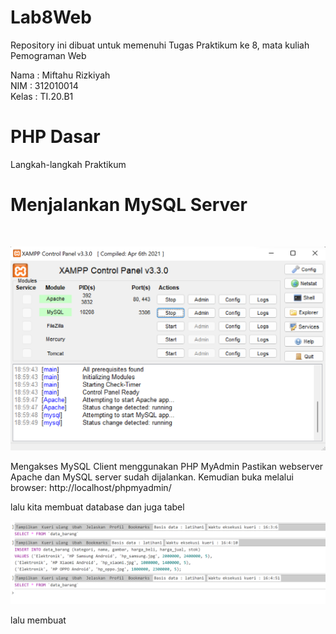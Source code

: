 # Lab8Web
Repository ini dibuat untuk memenuhi Tugas Praktikum ke 8, mata kuliah Pemograman Web

Nama    : Miftahu Rizkiyah<br>
NIM     : 312010014<br>
Kelas   : TI.20.B1<br>

# PHP Dasar

Langkah-langkah Praktikum<br>

# Menjalankan MySQL Server
<br>

![Picture](SS/MySQL.png)

Mengakses MySQL Client menggunakan PHP MyAdmin
Pastikan webserver Apache dan MySQL server sudah dijalankan. Kemudian buka
melalui browser: http://localhost/phpmyadmin/

lalu kita membuat database dan juga tabel

![Picture](SS/Membuat_gambar%26Tabel.png)

lalu membuat 



